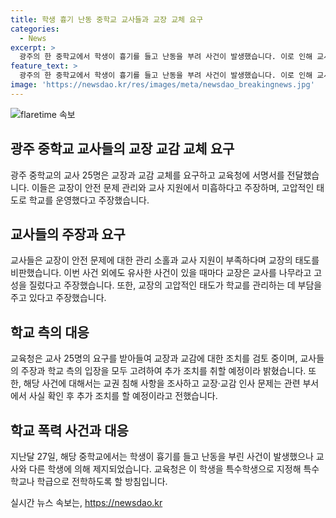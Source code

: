 ```yaml
---
title: 학생 흉기 난동 중학교 교사들과 교장 교체 요구
categories:
  - News
excerpt: >
  광주의 한 중학교에서 학생이 흉기를 들고 난동을 부려 사건이 발생했습니다. 이로 인해 교사 25명이 교장과 교감 교체를 요구하고 교육청에 서명서를 전달했습니다. 교사들은 교장의 생활지도 미흡과 고압적인 태도를 지적하며, 교육청은 교권 담당 부서에서 조사 중이라고 밝혔습니다. 이에 따라 A 군은 특수학생으로 지정되어 전학 조치될 예정이며, 학교 내부의 논란이 고조되고 있습니다. (150자)
feature_text: >
  광주의 한 중학교에서 학생이 흉기를 들고 난동을 부려 사건이 발생했습니다. 이로 인해 교사 25명이 교장과 교감 교체를 요구하고 교육청에 서명서를 전달했습니다. 교사들은 교장의 생활지도 미흡과 고압적인 태도를 지적하며, 교육청은 교권 담당 부서에서 조사 중이라고 밝혔습니다. 이에 따라 A 군은 특수학생으로 지정되어 전학 조치될 예정이며, 학교 내부의 논란이 고조되고 있습니다. (150자)
image: 'https://newsdao.kr/res/images/meta/newsdao_breakingnews.jpg'
---
```


<p><img src="https://newsdao.kr/res/images/meta/newsdao_breakingnews.jpg" alt="flaretime 속보" /></p>

<h2 data-ke-size="size26">광주 중학교 교사들의 교장 교감 교체 요구</h2>

<p data-ke-size="size16">광주 중학교의 교사 25명은 교장과 교감 교체를 요구하고 교육청에 서명서를 전달했습니다. 이들은 교장이 안전 문제 관리와 교사 지원에서 미흡하다고 주장하며, 고압적인 태도로 학교를 운영했다고 주장했습니다.</p>

<h2 data-ke-size="size26">교사들의 주장과 요구</h2>

<p data-ke-size="size16">교사들은 교장이 안전 문제에 대한 관리 소홀과 교사 지원이 부족하다며 교장의 태도를 비판했습니다. 이번 사건 외에도 유사한 사건이 있을 때마다 교장은 교사를 나무라고 고성을 질렀다고 주장했습니다. 또한, 교장의 고압적인 태도가 학교를 관리하는 데 부담을 주고 있다고 주장했습니다.</p>

<h2 data-ke-size="size26">학교 측의 대응</h2>

<p data-ke-size="size16">교육청은 교사 25명의 요구를 받아들여 교장과 교감에 대한 조치를 검토 중이며, 교사들의 주장과 학교 측의 입장을 모두 고려하여 추가 조치를 취할 예정이라 밝혔습니다. 또한, 해당 사건에 대해서는 교권 침해 사항을 조사하고 교장·교감 인사 문제는 관련 부서에서 사실 확인 후 추가 조치를 할 예정이라고 전했습니다.</p>

<h2 data-ke-size="size26">학교 폭력 사건과 대응</h2>

<p data-ke-size="size16">지난달 27일, 해당 중학교에서는 학생이 흉기를 들고 난동을 부린 사건이 발생했으나 교사와 다른 학생에 의해 제지되었습니다. 교육청은 이 학생을 특수학생으로 지정해 특수학교나 학급으로 전학하도록 할 방침입니다.</p>

실시간 뉴스 속보는, <a href="https://newsdao.kr" rel="dofollow">https://newsdao.kr</a>


